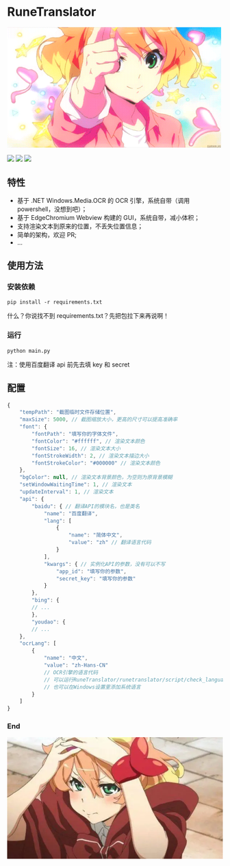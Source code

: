 # RuneTranslator

![](https://raw.githubusercontent.com/ODtian/RuneTranslator/master/icon/1.gif)

![](https://img.shields.io/github/stars/ODtian/RuneTranslator.svg)
![](https://img.shields.io/github/forks/ODtian/RuneTranslator.svg)
![](https://img.shields.io/github/issues/ODtian/RuneTranslator.svg)

## 特性

-   基于 .NET Windows.Media.OCR 的 OCR 引擎，系统自带（调用 powershell，没想到吧）；
-   基于 EdgeChromium Webview 构建的 GUI，系统自带，减小体积；
-   支持渲染文本到原来的位置，不丢失位置信息；
-   简单的架构，欢迎 PR;
-   ...

## 使用方法

### 安装依赖

```
pip install -r requirements.txt
```

什么？你说找不到 requirements.txt？先把包拉下来再说啊！

### 运行

```
python main.py
```

注：使用百度翻译 api 前先去填 key 和 secret

## 配置

```javascript
{
    "tempPath": "截图临时文件存储位置",
    "maxSize": 5000, // 截图缩放大小，更高的尺寸可以提高准确率
    "font": {
        "fontPath": "填写你的字体文件",
        "fontColor": "#ffffff", // 渲染文本颜色
        "fontSize": 16, // 渲染文本大小
        "fontStrokeWidth": 2, // 渲染文本描边大小
        "fontStrokeColor": "#000000" // 渲染文本颜色
    },
    "bgColor": null, // 渲染文本背景颜色，为空则为原背景模糊
    "setWindowWaitingTime": 1, // 渲染文本
    "updateInterval": 1, // 渲染文本
    "api": {
        "baidu": { // 翻译API的模块名，也是类名
            "name": "百度翻译",
            "lang": [
                {
                    "name": "简体中文",
                    "value": "zh" // 翻译语言代码
                }
            ],
            "kwargs": { // 实例化API的参数，没有可以不写
                "app_id": "填写你的参数",
                "secret_key": "填写你的参数"
            }
        },
        "bing": {
        // ...
        },
        "youdao": {
        // ...
    },
    "ocrLang": [
        {
            "name": "中文",
            "value": "zh-Hans-CN"
            // OCR引擎的语言代码
            // 可以运行RuneTranslator/runetranslator/script/check_languages.ps1查看支持的语言
            // 也可以在Windows设置里添加系统语言
        }
    ]
}
```

### End

![](https://raw.githubusercontent.com/ODtian/RuneTranslator/master/icon/0.webp)
